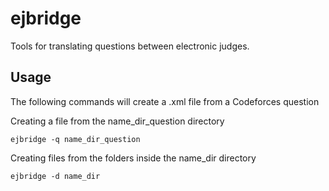 # ejbridge

Tools for translating questions between electronic judges.

## Usage

The following commands will create a .xml file from a Codeforces question

Creating a file from the name_dir_question directory
```
ejbridge -q name_dir_question
```

Creating files from the folders inside the name_dir directory
```
ejbridge -d name_dir
```
